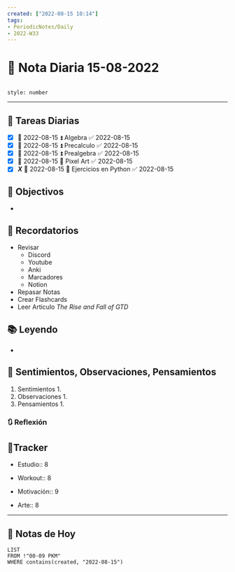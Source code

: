 ```yaml
---
created: ["2022-08-15 10:14"]
tags:
- PeriodicNotes/Daily
- 2022-W33
---
```


# 📅 Nota Diaria 15-08-2022
```toc

style: number

```

---
## 🔷 Tareas Diarias
- [x] 📅 2022-08-15 ⏫ Algebra ✅ 2022-08-15
- [x] 📅 2022-08-15 ⏫ Precalculo ✅ 2022-08-15
- [x] 📅 2022-08-15 ⏫ Prealgebra ✅ 2022-08-15
- [x] 📅 2022-08-15 🔼 Pixel Art ✅ 2022-08-15
- [x] ***X*** 📅 2022-08-15 🔽 Ejercicios en Python ✅ 2022-08-15

## 🎯 Objectivos
- 
## 📕 Recordatorios
- Revisar
	- Discord
	- Youtube
	- Anki
	- Marcadores
	- Notion
- Repasar Notas
- Crear Flashcards
- Leer Articulo *The Rise and Fall of GTD* 

## 📚 Leyendo
- 
## 💬 Sentimientos, Observaciones, Pensamientos 
1. Sentimientos
	1. 
2. Observaciones
	1. 
3. Pensamientos
	1. 
### 🔃 Reflexión

## 🔷Tracker

- Estudio:: 8

- Workout:: 8

- Motivación:: 9

- Arte:: 8
---

## 📅 Notas de Hoy
```dataview
LIST 
FROM !"00-09 PKM" 
WHERE contains(created, "2022-08-15")
```